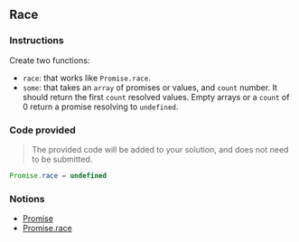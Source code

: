 ## Race

### Instructions

Create two functions:
- `race`: that works like `Promise.race`.
- `some`: that takes an `array` of promises or values, and `count` number. It should return the first `count` resolved values. Empty arrays or a `count` of 0 return a promise resolving to `undefined`.


### Code provided

> The provided code will be added to your solution, and does not need to be submitted.

```js
Promise.race = undefined
```

### Notions

- [Promise](https://nan-academy.github.io/js-training/examples/promise.js)
- [Promise.race](https://devdocs.io/javascript/global_objects/promise/race)

